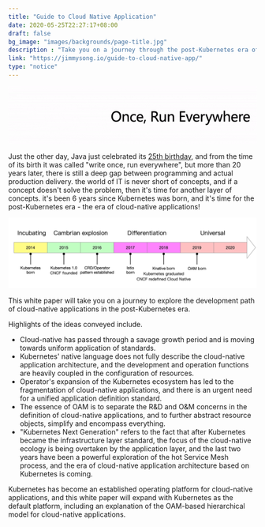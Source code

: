 ```yaml
---
title: "Guide to Cloud Native Application"
date: 2020-05-25T22:27:17+08:00
draft: false
bg_image: "images/backgrounds/page-title.jpg"
description : "Take you on a journey through the post-Kubernetes era of cloud-native applications."
link: "https://jimmysong.io/guide-to-cloud-native-app/"
type: "notice"
---
```


![](007S8ZIlly1gf65jqq5oog30go03vjt9.gif)

Just the other day, Java just celebrated its [25th birthday](https://www.infoworld.com/article/3544229/java-programming-language-celebrates-25-years.html), and from the time of its birth it was called "write once, run everywhere", but more than 20 years later, there is still a deep gap between programming and actual production delivery. the world of IT is never short of concepts, and if a concept doesn't solve the problem, then it's time for another layer of concepts. it's been 6 years since Kubernetes was born, and it's time for the post-Kubernetes era - the era of cloud-native applications!

![Cloud Native Stage](007S8ZIlly1gf65wnt4v1j31x40jmjtz.jpg)

This white paper will take you on a journey to explore the development path of cloud-native applications in the post-Kubernetes era.

Highlights of the ideas conveyed include.

- Cloud-native has passed through a savage growth period and is moving towards uniform application of standards.
- Kubernetes' native language does not fully describe the cloud-native application architecture, and the development and operation functions are heavily coupled in the configuration of resources.
- Operator's expansion of the Kubernetes ecosystem has led to the fragmentation of cloud-native applications, and there is an urgent need for a unified application definition standard.
- The essence of OAM is to separate the R&D and O&M concerns in the definition of cloud-native applications, and to further abstract resource objects, simplify and encompass everything.
- "Kubernetes Next Generation" refers to the fact that after Kubernetes became the infrastructure layer standard, the focus of the cloud-native ecology is being overtaken by the application layer, and the last two years have been a powerful exploration of the hot Service Mesh process, and the era of cloud-native application architecture based on Kubernetes is coming.

Kubernetes has become an established operating platform for cloud-native applications, and this white paper will expand with Kubernetes as the default platform, including an explanation of the OAM-based hierarchical model for cloud-native applications.